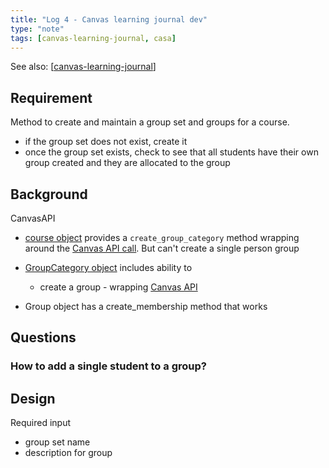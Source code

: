 ```yaml
---
title: "Log 4 - Canvas learning journal dev"
type: "note"
tags: [canvas-learning-journal, casa]
---
```


See also: [[canvas-learning-journal]]

## Requirement

Method to create and maintain a group set and groups for a course.

- if the group set does not exist, create it
- once the group set exists, check to see that all students have their own group created and they are allocated to the group

## Background

CanvasAPI 

- [course object](https://canvasapi.readthedocs.io/en/stable/course-ref.html?highlight=group) provides a `create_group_category` method wrapping around the [Canvas API call](https://canvas.instructure.com/doc/api/group_categories.html#method.group_categories.create). But can't create a single person group
- [GroupCategory object](https://canvasapi.readthedocs.io/en/stable/group-ref.html#groupcategory) includes ability to

  -  create a group - wrapping [Canvas API](https://canvas.instructure.com/doc/api/groups.html#method.groups.create)

- Group object has a create_membership method that works

## Questions



### How to add a single student to a group?


## Design

Required input

- group set name
- description for group

[//begin]: # "Autogenerated link references for markdown compatibility"
[canvas-learning-journal]: canvas-learning-journal "Canvas Learning Journal"
[//end]: # "Autogenerated link references"